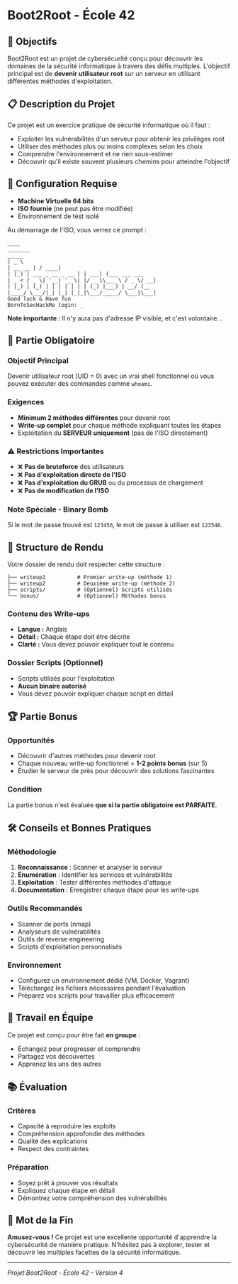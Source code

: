 # Boot2Root - École 42

## 🎯 Objectifs

Boot2Root est un projet de cybersécurité conçu pour découvrir les domaines de la sécurité informatique à travers des défis multiples. L'objectif principal est de **devenir utilisateur root** sur un serveur en utilisant différentes méthodes d'exploitation.

## 📋 Description du Projet

Ce projet est un exercice pratique de sécurité informatique où il faut :
- Exploiter les vulnérabilités d'un serveur pour obtenir les privilèges root
- Utiliser des méthodes plus ou moins complexes selon les choix
- Comprendre l'environnement et ne rien sous-estimer
- Découvrir qu'il existe souvent plusieurs chemins pour atteindre l'objectif

## 🔧 Configuration Requise

- **Machine Virtuelle 64 bits**
- **ISO fournie** (ne peut pas être modifiée)
- Environnement de test isolé

Au démarrage de l'ISO, vous verrez ce prompt :
```
____
_______
_____
| _ \
| __ __ | / ____|
| |_) | ___ _ __ _ __ | | ___| (___ ___ ___
| _ < / _ \| '__| '_ \| |/ _ \\___ \ / _ \/ __|
| |_) | (_) | | | | | | | (_) |___) | __/ (__
|____/ \___/|_| |_| |_|_|\___/_____/ \___|\___|
Good luck & Have fun
BornToSecHackMe login: _
```

**Note importante :** Il n'y aura pas d'adresse IP visible, et c'est volontaire...

## 📝 Partie Obligatoire

### Objectif Principal
Devenir utilisateur root (UID = 0) avec un vrai shell fonctionnel où vous pouvez exécuter des commandes comme `whoami`.

### Exigences
- **Minimum 2 méthodes différentes** pour devenir root
- **Write-up complet** pour chaque méthode expliquant toutes les étapes
- Exploitation du **SERVEUR uniquement** (pas de l'ISO directement)

### ⚠️ Restrictions Importantes
- ❌ **Pas de bruteforce** des utilisateurs
- ❌ **Pas d'exploitation directe de l'ISO**
- ❌ **Pas d'exploitation du GRUB** ou du processus de chargement
- ❌ **Pas de modification de l'ISO**

### Note Spéciale - Binary Bomb
Si le mot de passe trouvé est `123456`, le mot de passe à utiliser est `123546`.

## 📁 Structure de Rendu

Votre dossier de rendu doit respecter cette structure :
```
├── writeup1          # Premier write-up (méthode 1)
├── writeup2          # Deuxième write-up (méthode 2)
├── scripts/          # (Optionnel) Scripts utilisés
└── bonus/            # (Optionnel) Méthodes bonus
```

### Contenu des Write-ups
- **Langue :** Anglais
- **Détail :** Chaque étape doit être décrite
- **Clarté :** Vous devez pouvoir expliquer tout le contenu

### Dossier Scripts (Optionnel)
- Scripts utilisés pour l'exploitation
- **Aucun binaire autorisé**
- Vous devez pouvoir expliquer chaque script en détail

## 🏆 Partie Bonus

### Opportunités
- Découvrir d'autres méthodes pour devenir root
- Chaque nouveau write-up fonctionnel = **1-2 points bonus** (sur 5)
- Étudier le serveur de près pour découvrir des solutions fascinantes

### Condition
La partie bonus n'est évaluée **que si la partie obligatoire est PARFAITE**.

## 🛠️ Conseils et Bonnes Pratiques

### Méthodologie
1. **Reconnaissance** : Scanner et analyser le serveur
2. **Énumération** : Identifier les services et vulnérabilités
3. **Exploitation** : Tester différentes méthodes d'attaque
4. **Documentation** : Enregistrer chaque étape pour les write-ups

### Outils Recommandés
- Scanner de ports (nmap)
- Analyseurs de vulnérabilités
- Outils de reverse engineering
- Scripts d'exploitation personnalisés

### Environnement
- Configurez un environnement dédié (VM, Docker, Vagrant)
- Téléchargez les fichiers nécessaires pendant l'évaluation
- Préparez vos scripts pour travailler plus efficacement

## 🤝 Travail en Équipe

Ce projet est conçu pour être fait **en groupe** :
- Échangez pour progresser et comprendre
- Partagez vos découvertes
- Apprenez les uns des autres

## 📚 Évaluation

### Critères
- Capacité à reproduire les exploits
- Compréhension approfondie des méthodes
- Qualité des explications
- Respect des contraintes

### Préparation
- Soyez prêt à prouver vos résultats
- Expliquez chaque étape en détail
- Démontrez votre compréhension des vulnérabilités

## 🎉 Mot de la Fin

**Amusez-vous !** Ce projet est une excellente opportunité d'apprendre la cybersécurité de manière pratique. N'hésitez pas à explorer, tester et découvrir les multiples facettes de la sécurité informatique.

---

*Projet Boot2Root - École 42 - Version 4*